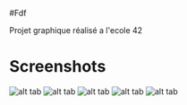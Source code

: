#Fdf

Projet graphique réalisé a l'ecole 42

# Screenshots

![alt tab](https://cloud.githubusercontent.com/assets/17317049/15778591/6d111320-2997-11e6-9fa5-2b9f33120b40.png)
![alt tab](https://cloud.githubusercontent.com/assets/17317049/15783172/5b236b98-29ad-11e6-90cb-fcd9dcc7af22.png)
![alt tab](https://cloud.githubusercontent.com/assets/17317049/15778593/7112f1d2-2997-11e6-9db8-298da5c3c379.png)
![alt tab](https://cloud.githubusercontent.com/assets/17317049/15778750/6f1cdcc0-2998-11e6-9969-71e2f8610a25.png)
![alt tab](https://cloud.githubusercontent.com/assets/17317049/15778712/384be18c-2998-11e6-89f6-be99f11cc4fe.png)

